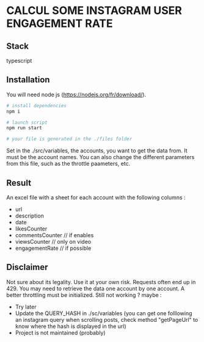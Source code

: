 # CALCUL SOME INSTAGRAM USER ENGAGEMENT RATE

## Stack

typescript

## Installation

You will need node js (https://nodejs.org/fr/download/).

```bash
# install dependencies
npm i

# launch script
npm run start

# your file is generated in the ./files folder
```

Set in the ./src/variables, the accounts, you want to get the data from. It must be the account names.
You can also change the different parameters from this file, such as the throttle paameters, etc.

## Result

An excel file with a sheet for each account with the following columns :

- url
- description
- date
- likesCounter
- commentsCounter // if enables
- viewsCounter // only on video
- engagementRate // if possible

## Disclaimer

Not sure about its legality. Use it at your own risk.
Requests often end up in 429. You may need to retrieve the data one account by one account. A better throttling must be initialized.
Still not working ? maybe :

- Try later
- Update the QUERY_HASH in ./sc/variables (you can get one folllowing an instagram query when scrolling posts, check method "getPageUrl" to know where the hash is displayed in the url)
- Project is not maintained (probably)
